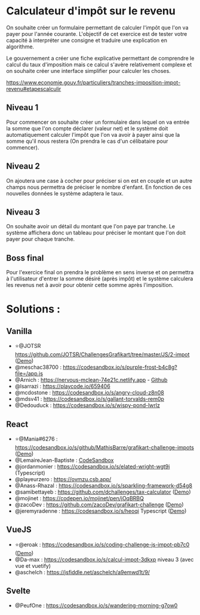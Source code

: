 # Calculateur d'impôt sur le revenu

On souhaite créer un formulaire permettant de calculer l'impôt que l'on va payer pour l'année courante.
L'objectif de cet exercice est de tester votre capacité à interpréter une consigne et traduire une explication en algorithme.

Le gouvernement a créer une fiche explicative permettant de comprendre le calcul du taux d'imposition mais ce calcul s'avère relativement complexe et on souhaite créer une interface simplifier pour calculer les choses.

https://www.economie.gouv.fr/particuliers/tranches-imposition-impot-revenu#etapescalculir

## Niveau 1

Pour commencer on souhaite créer un formulaire dans lequel on va entrée la somme que l'on compte déclarer (valeur net) et le système doit automatiquement calculer l'impôt que l'on va avoir à payer ainsi que la somme qu'il nous restera (On prendra le cas d'un célibataire pour commencer).

## Niveau 2

On ajoutera une case à cocher pour préciser si on est en couple et un autre champs nous permettra de préciser le nombre d'enfant. En fonction de ces nouvelles données le système adaptera le taux.

## Niveau 3

On souhaite avoir un détail du montant que l'on paye par tranche. Le système affichera donc un tableau pour préciser le montant que l'on doit payer pour chaque tranche.

## Boss final

Pour l'exercice final on prendra le problème en sens inverse et on permettra à l'utilisateur d'entrer la somme désiré (après impôt) et le système calculera les revenus net à avoir pour obtenir cette somme après l'imposition.

# Solutions :

## Vanilla

- ⭐@JOTSR https://github.com/JOTSR/ChallengesGrafikart/tree/master/JS/2-impot ([Demo](https://julienoculi.com/challenge_grafikart/impot/index.html))
- @meschac38700 : https://codesandbox.io/s/purple-frost-b4c8g?file=/app.js
- @Arnich : https://nervous-mclean-74e21c.netlify.app - [Github](https://github.com/Oipnet/calculateur-impots)
- @lsarrazi : https://playcode.io/659406
- @mcdostone : https://codesandbox.io/s/angry-cloud-z8n08
- @mdsv41 : https://codesandbox.io/s/gallant-torvalds-rem0p
- @Dedouduck : https://codesandbox.io/s/wispy-pond-lwrlz

## React

- ⭐@Mania#6276 : https://codesandbox.io/s/github/MathisBarre/grafikart-challenge-impots ([Demo](https://sl8sp.csb.app/))
- @LemaireJean-Baptiste : [CodeSandbox](https://codesandbox.io/s/grafikart-challenge-tax-calculator-jbl-dr8zo)
- @jordanmonier : https://codesandbox.io/s/elated-wright-wgt9i (Typescript)
- @playeurzero : https://ovmzu.csb.app/
- @Anass-Rhazal : https://codesandbox.io/s/sparkling-framework-d54g8
- @samibettayeb : https://github.com/dchallenges/tax-calculator ([Demo](https://dchallenges.github.io/taxca/))
- @mojinet : https://codepen.io/mojinet/pen/jOqBRBQ
- @zacoDev : https://github.com/zacoDev/grafikart-challenge ([Demo](http://www.calculimpotfrance.tk/))
- @jeremyradenne : https://codesandbox.io/s/heoqi Typescript ([Demo](https://heoqi.csb.app/))

## VueJS

- ⭐@eroak : https://codesandbox.io/s/coding-challenge-js-impot-pb7c0 ([Demo](https://pb7c0.csb.app/))
- @Da-max : https://codesandbox.io/s/calcul-impot-3dkxp niveau 3 (avec vue et vuetify)
- @aschelch : https://jsfiddle.net/aschelch/a9emwd1t/9/

## Svelte

- @PeufOne : https://codesandbox.io/s/wandering-morning-g7ow0

